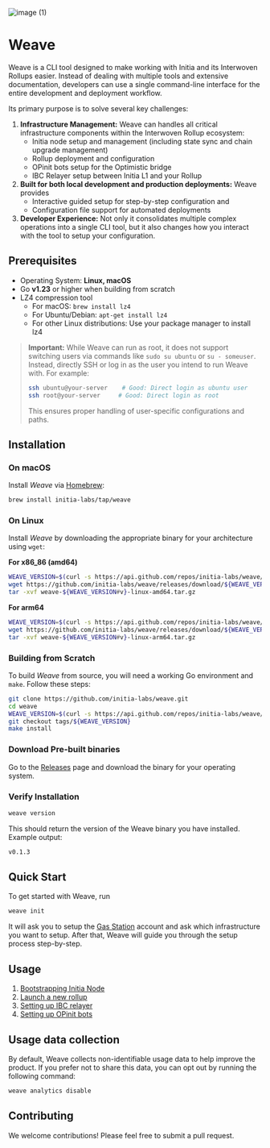 ![image (1)](https://github.com/user-attachments/assets/74ca0671-a4b7-48bc-aded-cca1816a418d)

# Weave

Weave is a CLI tool designed to make working with Initia and its Interwoven Rollups easier. Instead of dealing with multiple tools and extensive documentation,
developers can use a single command-line interface for the entire development and deployment workflow.

Its primary purpose is to solve several key challenges:

1. **Infrastructure Management:** Weave can handles all critical infrastructure components within the Interwoven Rollup ecosystem:
   - Initia node setup and management (including state sync and chain upgrade management)
   - Rollup deployment and configuration
   - OPinit bots setup for the Optimistic bridge
   - IBC Relayer setup between Initia L1 and your Rollup
2. **Built for both local development and production deployments:** Weave provides
   - Interactive guided setup for step-by-step configuration and
   - Configuration file support for automated deployments
3. **Developer Experience:** Not only it consolidates multiple complex operations into a single CLI tool, but it also changes how you interact with the tool to setup your configuration.

## Prerequisites

- Operating System: **Linux, macOS**
- Go **v1.23** or higher when building from scratch
- LZ4 compression tool
  - For macOS: `brew install lz4`
  - For Ubuntu/Debian: `apt-get install lz4`
  - For other Linux distributions: Use your package manager to install lz4

> **Important:** While Weave can run as root, it does not support switching users via commands like `sudo su ubuntu` or `su - someuser`. Instead, directly SSH or log in as the user you intend to run Weave with. For example:
>
> ```bash
> ssh ubuntu@your-server    # Good: Direct login as ubuntu user
> ssh root@your-server     # Good: Direct login as root
> ```
>
> This ensures proper handling of user-specific configurations and paths.

## Installation

### On macOS

Install _Weave_ via [Homebrew](https://brew.sh/):

```bash
brew install initia-labs/tap/weave
```

### On Linux

Install _Weave_ by downloading the appropriate binary for your architecture using `wget`:

**For x86_86 (amd64)**

```bash
WEAVE_VERSION=$(curl -s https://api.github.com/repos/initia-labs/weave/releases/latest | grep '"tag_name":' | cut -d'"' -f4)
wget https://github.com/initia-labs/weave/releases/download/${WEAVE_VERSION}/weave-${WEAVE_VERSION#v}-linux-amd64.tar.gz
tar -xvf weave-${WEAVE_VERSION#v}-linux-amd64.tar.gz
```

**For arm64**

```bash
WEAVE_VERSION=$(curl -s https://api.github.com/repos/initia-labs/weave/releases/latest | grep '"tag_name":' | cut -d'"' -f4)
wget https://github.com/initia-labs/weave/releases/download/${WEAVE_VERSION}/weave-${WEAVE_VERSION#v}-linux-arm64.tar.gz
tar -xvf weave-${WEAVE_VERSION#v}-linux-arm64.tar.gz
```

### Building from Scratch

To build _Weave_ from source, you will need a working Go environment and `make`. Follow these steps:

```bash
git clone https://github.com/initia-labs/weave.git
cd weave
WEAVE_VERSION=$(curl -s https://api.github.com/repos/initia-labs/weave/releases/latest | grep '"tag_name":' | cut -d'"' -f4)
git checkout tags/${WEAVE_VERSION}
make install
```

### Download Pre-built binaries

Go to the [Releases](https://github.com/initia-labs/weave/releases) page and download the binary for your operating system.

### Verify Installation

```bash
weave version
```

This should return the version of the Weave binary you have installed. Example output:

```bash
v0.1.3
```

## Quick Start

To get started with Weave, run

```bash
weave init
```

It will ask you to setup the [Gas Station](/docs/gas_station.md) account and ask which infrastructure you want to setup.
After that, Weave will guide you through the setup process step-by-step.

## Usage

1. [Bootstrapping Initia Node](/docs/initia_node.md)
2. [Launch a new rollup](/docs/rollup_launch.md)
3. [Setting up IBC relayer](/docs/relayer.md)
4. [Setting up OPinit bots](/docs/opinit_bots.md)

## Usage data collection

By default, Weave collects non-identifiable usage data to help improve the product. If you prefer not to share this data, you can opt out by running the following command:

```bash
weave analytics disable
```

## Contributing

We welcome contributions! Please feel free to submit a pull request.
